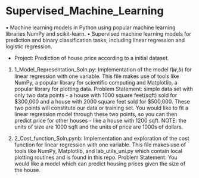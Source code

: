 # Supervised_Machine_Learning
• Machine learning models in Python using popular machine learning libraries NumPy and scikit-learn.
• Supervised machine learning models for prediction and binary classification tasks, including linear regression and logistic regression.
- Project: Prediction of house price according to a initial dataset.

1. 1_Model_Representation_Soln.py: Implementation of the model  𝑓(𝑤,𝑏)  for linear regression with one variable. 
This file makes use of tools like NumPy, a popular library for scientific computing and Matplotlib, a popular library for plotting data.
Problem Statement: simple data set with only two data points - a house with 1000 square feet(sqft) sold for $300,000 and a house with 2000 square feet sold for $500,000. These two points will constitute our data or training set. You would like to fit a linear regression model through these two points, so you can then predict price for other houses - like a house with 1200 sqft.
NOTE: the units of size are 1000 sqft and the units of price are 1000s of dollars.

2. 2_Cost_function_Soln.pynb: Implementation and exploration of the cost function for linear regression with one variable. 
This file makes use of tools like NumPy, Matplotlib, and lab_utils_uni.py which contain local plotting routines and is found in this repo.
Problem Statement: You would like a model which can predict housing prices given the size of the house.


